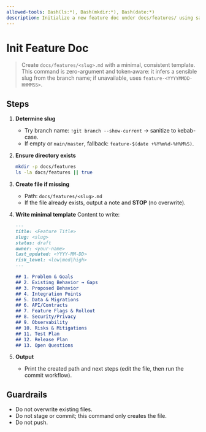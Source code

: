 ```yaml
---
allowed-tools: Bash(ls:*), Bash(mkdir:*), Bash(date:*)
description: Initialize a new feature doc under docs/features/ using safe defaults. No args. Infers slug from branch name or creates a timestamp slug. Does not push.
---
```


# Init Feature Doc

> Create `docs/features/<slug>.md` with a minimal, consistent template.  
> This command is zero-argument and token‑aware: it infers a sensible slug from the branch name; if unavailable, uses `feature-<YYYYMMDD-HHMMSS>`.

## Steps
1. **Determine slug**
   - Try branch name: `!git branch --show-current` → sanitize to kebab-case.
   - If empty or `main/master`, fallback: `feature-$(date +%Y%m%d-%H%M%S)`.

2. **Ensure directory exists**
   ```bash
   mkdir -p docs/features
   ls -la docs/features || true
   ```

3. **Create file if missing**
   - Path: `docs/features/<slug>.md`
   - If the file already exists, output a note and **STOP** (no overwrite).

4. **Write minimal template**
   Content to write:
   ```markdown
   ---
   title: <Feature Title>
   slug: <slug>
   status: draft
   owner: <your-name>
   last_updated: <YYYY-MM-DD>
   risk_level: <low|med|high>
   ---

   ## 1. Problem & Goals
   ## 2. Existing Behavior → Gaps
   ## 3. Proposed Behavior
   ## 4. Integration Points
   ## 5. Data & Migrations
   ## 6. API/Contracts
   ## 7. Feature Flags & Rollout
   ## 8. Security/Privacy
   ## 9. Observability
   ## 10. Risks & Mitigations
   ## 11. Test Plan
   ## 12. Release Plan
   ## 13. Open Questions
   ```

5. **Output**
   - Print the created path and next steps (edit the file, then run the commit workflow).

## Guardrails
- Do not overwrite existing files.
- Do not stage or commit; this command only creates the file.
- Do not push.
